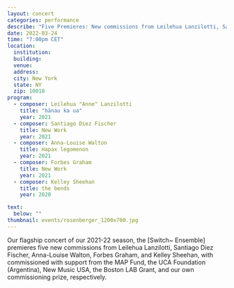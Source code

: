 ```yaml
---
layout: concert
categories: performance
describe: "Five Premieres: New commissions from Leilehua Lanzilotti, Santiago Diez Fischer, Anna-Louise Walton, Forbes Graham, and Kelley Sheehan"
date: 2022-03-24
time: "7:00pm CET"
location:
  institution:
  building:
  venue:
  address:
  city: New York
  state: NY
  zip: 10018
program:
  - composer: Leilehua "Anne" Lanzilotti
    title: "hānau ka ua"
    year: 2021
  - composer: Santiago Diez Fischer
    title: New Work
    year: 2021
  - composer: Anna-Louise Walton
    title: Hapax legomenon
    year: 2021  
  - composer: Forbes Graham
    title: New Work
    year: 2021     
  - composer: Kelley Sheehan
    title: the bends
    year: 2020

text:
  below: ""
thumbnail: events/rosenberger_1200x700.jpg
---
```


Our flagship concert of our 2021-22 season, the [Switch~ Ensemble] premieres five new commissions from Leilehua Lanzilotti, Santiago Diez Fischer, Anna-Louise Walton, Forbes Graham, and Kelley Sheehan, with commissioned with support from the MAP Fund, the UCA Foundation (Argentina), New Music USA, the Boston LAB Grant, and our own commissioning prize, respectively. 
